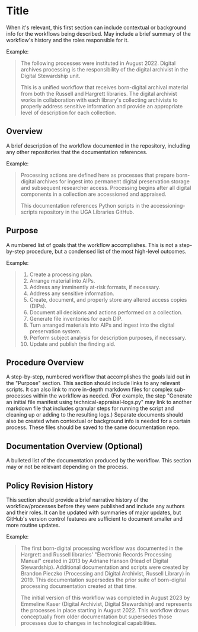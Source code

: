 # Title
When it's relevant, this first section can include contextual or background info for the workflows being described. May include a brief summary of the workflow's history and the roles responsible for it.

Example:
> The following processes were instituted in August 2022. Digital archives processing is the responsibility of the digital archivist in the Digital Stewardship unit.
> 
> This is a unified workflow that receives born-digital archival material from both the Russell and Hargrett libraries. The digital archivist works in collaboration with each library's collecting archivists to properly address sensitive information and provide an appropriate level of description for each collection.

## Overview
A brief description of the workflow documented in the repository, including any other repositories that the documentation references. 

Example:
> Processing actions are defined here as processes that prepare born-digital archives for ingest into permanent digital preservation storage and subsequent researcher access. Processing begins after all digital components in a collection are accessioned and appraised.
> 
> This documentation references Python scripts in the accessioning-scripts repository in the UGA Libraries GitHub.

## Purpose
A numbered list of goals that the workflow accomplishes. This is not a step-by-step procedure, but a condensed list of the most high-level outcomes. 

Example:
> 1. Create a processing plan. 
> 2. Arrange material into AIPs. 
> 3. Address any imminently at-risk formats, if necessary. 
> 4. Address any sensitive information. 
> 5. Create, document, and properly store any altered access copies (DIPs). 
> 6. Document all decisions and actions performed on a collection. 
> 7. Generate file inventories for each DIP. 
> 8. Turn arranged materials into AIPs and ingest into the digital preservation system. 
> 9. Perform subject analysis for description purposes, if necessary. 
> 10. Update and publish the finding aid.

## Procedure Overview
A step-by-step, numbered workflow that accomplishes the goals laid out in the "Purpose" section. This section should include links to any relevant scripts. It can also link to more in-depth markdown files for complex sub-processes within the workflow as needed. (For example, the step "Generate an initial file manifest using technical-appraisal-logs.py" may link to another markdown file that includes granular steps for running the script and cleaning up or adding to the resulting logs.) Separate documents should also be created when contextual or background info is needed for a certain process. These files should be saved to the same documentation repo.

## Documentation Overview (Optional)
A bulleted list of the documentation produced by the workflow. This section may or not be relevant depending on the process. 

## Policy Revision History
This section should provide a brief narrative history of the workflow/processes before they were published and include any authors and their roles. It can be updated with summaries of major updates, but GitHub's version control features are sufficient to document smaller and more routine updates.

Example:
> The first born-digital processing workflow was documented in the Hargrett and Russell libraries' "Electronic Records Processing Manual" created in 2013 by Adriane Hanson (Head of Digital Stewardship). Additional documentation and scripts were created by Brandon Pieczko (Processing and Digital Archivist, Russell Library) in 2019. This documentation supersedes the prior suite of born-digital processing documentation created at that time.
> 
>The initial version of this workflow was completed in August 2023 by Emmeline Kaser (Digital Archivist, Digital Stewardship) and represents the processes in place starting in August 2022. This workflow draws conceptually from older documentation but supersedes those processes due to changes in technological capabilities.